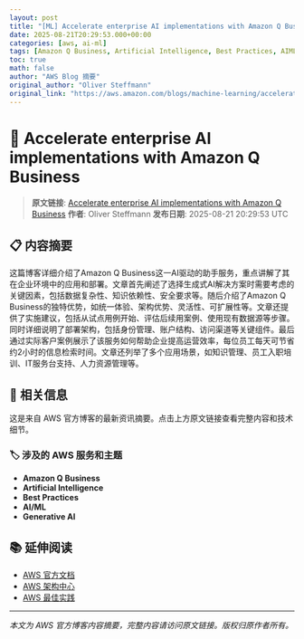 ```yaml
---
layout: post
title: "[ML] Accelerate enterprise AI implementations with Amazon Q Business"
date: 2025-08-21T20:29:53.000+00:00
categories: [aws, ai-ml]
tags: [Amazon Q Business, Artificial Intelligence, Best Practices, AIML, Generative AI]
toc: true
math: false
author: "AWS Blog 摘要"
original_author: "Oliver Steffmann"
original_link: "https://aws.amazon.com/blogs/machine-learning/accelerate-enterprise-ai-implementations-with-amazon-q-business/"
---
```


# 🤖 Accelerate enterprise AI implementations with Amazon Q Business

> **原文链接**: [Accelerate enterprise AI implementations with Amazon Q Business](https://aws.amazon.com/blogs/machine-learning/accelerate-enterprise-ai-implementations-with-amazon-q-business/)
> **作者**: Oliver Steffmann
> **发布日期**: 2025-08-21 20:29:53 UTC

## 📋 内容摘要

这篇博客详细介绍了Amazon Q Business这一AI驱动的助手服务，重点讲解了其在企业环境中的应用和部署。文章首先阐述了选择生成式AI解决方案时需要考虑的关键因素，包括数据复杂性、知识依赖性、安全要求等。随后介绍了Amazon Q Business的独特优势，如统一体验、架构优势、灵活性、可扩展性等。文章还提供了实施建议，包括从试点用例开始、评估后续用案例、使用现有数据源等步骤。同时详细说明了部署架构，包括身份管理、账户结构、访问渠道等关键组件。最后通过实际客户案例展示了该服务如何帮助企业提高运营效率，每位员工每天可节省约2小时的信息检索时间。文章还列举了多个应用场景，如知识管理、员工入职培训、IT服务台支持、人力资源管理等。

## 🔗 相关信息

这是来自 AWS 官方博客的最新资讯摘要。点击上方原文链接查看完整内容和技术细节。

### 🏷️ 涉及的 AWS 服务和主题

- **Amazon Q Business**
- **Artificial Intelligence**
- **Best Practices**
- **AI/ML**
- **Generative AI**

## 📚 延伸阅读

- [AWS 官方文档](https://docs.aws.amazon.com/)
- [AWS 架构中心](https://aws.amazon.com/architecture/)
- [AWS 最佳实践](https://aws.amazon.com/architecture/well-architected/)

---

*本文为 AWS 官方博客内容摘要，完整内容请访问原文链接。版权归原作者所有。*